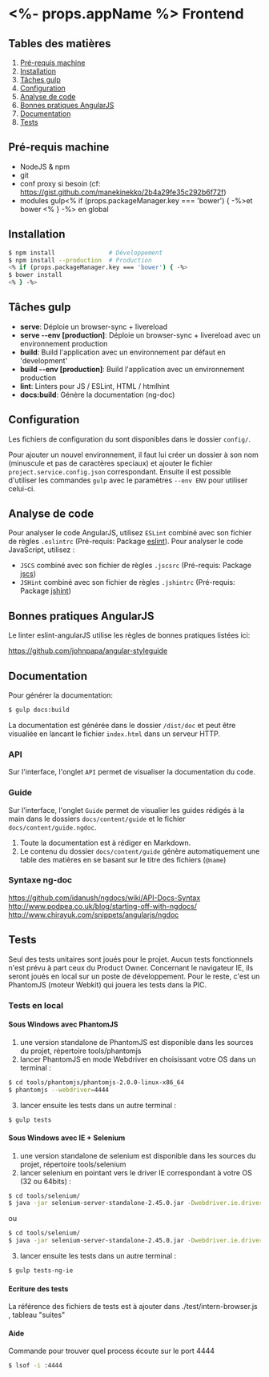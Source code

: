 # <%- props.appName %> Frontend

## Tables des matières

1. [Pré-requis machine](#pre-requis-machine)
2. [Installation](#installation)
3. [Tâches gulp](#taches-gulp)
4. [Configuration](#configuration)
5. [Analyse de code](#analyse-de-code)
6. [Bonnes pratiques AngularJS](#bonnes-pratiques-angularjs)
7. [Documentation](#documentation)
8. [Tests](#tests)

## Pré-requis machine

* NodeJS & npm
* git
* conf proxy si besoin (cf: https://gist.github.com/manekinekko/2b4a29fe35c292b6f72f)
* modules gulp<% if (props.packageManager.key === 'bower') { -%>et bower <% } -%> en global


## Installation

```sh
$ npm install               # Développement
$ npm install --production  # Production
<% if (props.packageManager.key === 'bower') { -%>
$ bower install
<% } -%>
```

## Tâches gulp

* **serve**: Déploie un browser-sync + livereload
* **serve --env [production]**: Déploie un browser-sync + livereload avec un environnement production
* **build**: Build l'application avec un environnement par défaut en 'development'
* **build --env [production]**: Build l'application avec un environnement production
* **lint**: Linters pour JS / ESLint, HTML / htmlhint
* **docs:build**: Génère la documentation (ng-doc)

## Configuration

Les fichiers de configuration du sont disponibles dans le dossier `config/`.

Pour ajouter un nouvel environnement, il faut lui créer un dossier à son nom (minuscule et pas de caractères speciaux) et ajouter le fichier `project.service.config.json` correspondant.
Ensuite il est possible d'utiliser les commandes `gulp` avec le paramètres `--env ENV` pour utiliser celui-ci.

## Analyse de code

Pour analyser le code AngularJS, utilisez `ESLint` combiné avec son fichier de règles `.eslintrc` (Pré-requis: Package [eslint](https://www.npmjs.com/package/eslint)).
Pour analyser le code JavaScript, utilisez :

* `JSCS` combiné avec son fichier de règles `.jscsrc` (Pré-requis: Package [jscs](https://www.npmjs.com/package/jscs))
* `JSHint` combiné avec son fichier de règles `.jshintrc` (Pré-requis: Package [jshint](https://www.npmjs.com/package/jshint))

## Bonnes pratiques AngularJS

Le linter eslint-angularJS utilise les règles de bonnes pratiques listées ici:

https://github.com/johnpapa/angular-styleguide

## Documentation

Pour générer la documentation:

```sh
$ gulp docs:build
```

La documentation est générée dans le dossier `/dist/doc` et peut être visualiée en lancant le fichier `index.html` dans un serveur HTTP.

### API

Sur l'interface, l'onglet `API` permet de visualiser la documentation du code.

### Guide

Sur l'interface, l'onglet `Guide` permet de visualier les guides rédigés à la main dans le dossiers `docs/content/guide` et le fichier `docs/content/guide.ngdoc`.

1. Toute la documentation est à rédiger en Markdown.
2. Le contenu du dossier `docs/content/guide` génère automatiquement une table des matières en se basant sur le titre des fichiers (`@name`)

### Syntaxe ng-doc

https://github.com/idanush/ngdocs/wiki/API-Docs-Syntax
http://www.podpea.co.uk/blog/starting-off-with-ngdocs/
http://www.chirayuk.com/snippets/angularjs/ngdoc

## Tests

Seul des tests unitaires sont joués pour le projet. Aucun tests fonctionnels n'est prévu à part ceux du Product Owner.
Concernant le navigateur IE, ils seront joués en local sur un poste de développement.
Pour le reste, c'est un PhantomJS (moteur Webkit) qui jouera les tests dans la PIC.

### Tests en local

#### Sous Windows avec PhantomJS

1. une version standalone de PhantomJS est disponible dans les sources du projet, répertoire tools/phantomjs
2. lancer PhantomJS en mode Webdriver en choisissant votre OS dans un terminal : 

```sh
$ cd tools/phantomjs/phantomjs-2.0.0-linux-x86_64
$ phantomjs --webdriver=4444
```

3. lancer ensuite les tests dans un autre terminal :

```sh
$ gulp tests
```

#### Sous Windows avec IE + Selenium

1. une version standalone de selenium est disponible dans les sources du projet, répertoire tools/selenium
2. lancer selenium en pointant vers le driver IE correspondant à votre OS (32 ou 64bits) :

```sh
$ cd tools/selenium/
$ java -jar selenium-server-standalone-2.45.0.jar -Dwebdriver.ie.driver=../IEDriver/IEDriverServer_Win32_2.45.0/IEDriverServer.exe
```

ou

```sh
$ cd tools/selenium/
$ java -jar selenium-server-standalone-2.45.0.jar -Dwebdriver.ie.driver=../IEDriver/IEDriverServer_x64_2.45.0/IEDriverServer.exe
```

3. lancer ensuite les tests dans un autre terminal :

```sh
$ gulp tests-ng-ie
```

#### Ecriture des tests

La référence des fichiers de tests est à ajouter dans ./test/intern-browser.js , tableau "suites"

#### Aide

Commande pour trouver quel process écoute sur le port 4444

```sh
$ lsof -i :4444
```
